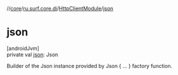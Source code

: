 //[core](../../../index.md)/[ru.surf.core.di](../index.md)/[HttpClientModule](index.md)/[json](json.md)

# json

[androidJvm]\
private val [json](json.md): Json

Builder of the Json instance provided by Json { ... } factory function.
